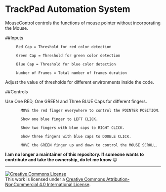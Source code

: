 TrackPad Automation System
============================

MouseControl controls the functions of mouse pointer without
incorporating the Mouse.

##Inputs

         Red Cap = Threshold for red color detection
 
         Green Cap = Threshold for green color detection
         
         Blue Cap = Threshold for blue color detection
         
         Number of Frames = Total number of frames duration
         
 Adjust the value of thresholds for different environments inside the code. 
 
##Controls

 Use One RED, One GREEN and Three BLUE Caps for different fingers.
           
           MOVE the red finger everywhere to control the POINTER POSITION.
           
           Show one blue finger to LEFT CLICK.
           
           Show two fingers with blue caps to RIGHT CLICK.
           
           Show three fingers with blue caps to DOUBLE CLICK.
           
           MOVE the GREEN finger up and down to control the MOUSE SCROLL.

**I am no longer a maintainer of this repository. If someone wants to contribute and take the ownership, do let me know** :blush:

---

<a rel="license" href="http://creativecommons.org/licenses/by-nc/4.0/"><img alt="Creative Commons License" style="border-width:0" src="https://i.creativecommons.org/l/by-nc/4.0/88x31.png" /></a><br />This work is licensed under a <a rel="license" href="http://creativecommons.org/licenses/by-nc/4.0/">Creative Commons Attribution-NonCommercial 4.0 International License</a>.
